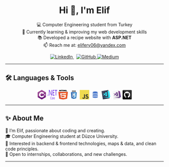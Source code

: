 <h1 align="center">Hi 👋, I'm Elif</h1>

<p align="center">
  💻 Computer Engineering student from Turkey <br>
  🌱 Currently learning & improving my web development skills <br>
  📚 Developed a recipe website with <b>ASP.NET</b> <br>
  📫 Reach me at: <a href="mailto:elifery06@yandex.com">elifery06@yandex.com</a>
</p>

<p align="center">
  <a href="https://www.linkedin.com/in/elifery06/" target="_blank">
    <img src="https://img.shields.io/badge/LinkedIn-0077B5?style=flat-square&logo=linkedin&logoColor=white" alt="LinkedIn" />
  </a>
  &nbsp;
  <a href="https://github.com/elifery06" target="_blank">
    <img src="https://img.shields.io/badge/GitHub-181717?style=flat-square&logo=github&logoColor=white" alt="GitHub" />
  </a>
   <a href="https://medium.com/@elifery06" target="_blank">
    <img src="https://img.shields.io/badge/Medium-000000?style=flat-square&logo=medium&logoColor=white" alt="Medium" />
  </a>
</p>

---

## 🛠️ Languages & Tools

<p align="center">
  <img src="https://github.com/Sadikortaoglan/Sadikortaoglan/blob/master/images/cSharp.svg" alt="C#" width="30" height="30"/>
  <img src="https://github.com/Sadikortaoglan/Sadikortaoglan/blob/master/images/dotnetcore.svg" alt=".NET Core" width="30" height="30"/>
  <img src="https://github.com/Sadikortaoglan/Sadikortaoglan/blob/master/images/html5.svg" alt="HTML5" width="30" height="30"/>
  <img src="https://github.com/Sadikortaoglan/Sadikortaoglan/blob/master/images/css.svg" alt="CSS3" width="30" height="30"/>
  <img src="https://raw.githubusercontent.com/github/explore/main/topics/javascript/javascript.png" alt="JavaScript" width="30" height="30"/>
  <img src="https://raw.githubusercontent.com/github/explore/main/topics/sql/sql.png" alt="SQL" width="30" height="30"/>
  <img src="https://github.com/Sadikortaoglan/Sadikortaoglan/blob/master/images/vscode.png" alt="VS Code" width="30" height="30"/>
  <img src="https://github.com/Sadikortaoglan/Sadikortaoglan/blob/master/images/visualstudio.png" alt="Visual Studio" width="30" height="30"/>
  <img src="https://github.com/Sadikortaoglan/Sadikortaoglan/blob/master/images/github.svg" alt="GitHub" width="30" height="30"/>
</p>

---

## ✨ About Me

🌼 I’m Elif, passionate about coding and creating.  
🎓 Computer Engineering student at Düzce University.  
🧩 Interested in backend & frontend technologies, maps & data, and clean code principles.  
🎯 Open to internships, collaborations, and new challenges.  

---
